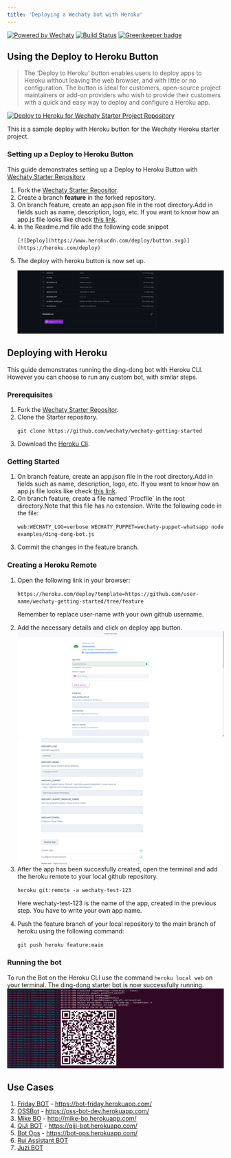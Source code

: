 ```yaml
---
title: 'Deploying a Wechaty bot with Heroku'
---
```


[![Powered by Wechaty](https://img.shields.io/badge/Powered%20By-Wechaty-blue.svg)](https://github.com/wechaty/wechaty)
[![Build Status](https://travis-ci.com/wechaty/heroku-wechaty-getting-started.svg?branch=master)](https://travis-ci.com/wechaty/heroku-wechaty-getting-started)
[![Greenkeeper badge](https://badges.greenkeeper.io/wechaty/heroku-wechaty-getting-started.svg)](https://greenkeeper.io/)

## Using the Deploy to Heroku Button

> The ‘Deploy to Heroku’ button enables users to deploy apps to Heroku without leaving the web browser, and with little or no configuration. The button is ideal for customers, open-source project maintainers or add-on providers who wish to provide their customers with a quick and easy way to deploy and configure a Heroku app.

[![Deploy to Heroku for Wechaty Starter Project Repository](https://www.herokucdn.com/deploy/button.svg)](https://heroku.com/deploy?template=https://github.com/wechaty/heroku-wechaty-getting-started)

This is a sample deploy with Heroku button for the Wechaty Heroku starter project.

### Setting up a Deploy to Heroku Button

This guide demonstrates setting up a Deploy to Heroku Button with [Wechaty Starter Repository](https://github.com/wechaty/wechaty-getting-started)
<ol>
<li> Fork the <a href ="https://github.com/wechaty/wechaty-getting-started">Wechaty Starter Repositor</a>.</li>
<li> Create a branch <b>feature</b> in the forked repository.</li>
<li> On branch feature, create an app.json file in the root directory.Add in fields such as name, description, logo, etc. If you want to know how an app.js file looks like check <a href="https://github.com/wechaty/heroku-wechaty-getting-started/blob/master/app.json">this link</a>.</li>
<li>In the Readme.md file add the following code snippet

`[![Deploy](https://www.herokucdn.com/deploy/button.svg)](https://heroku.com/deploy)`
</li>
<li> The deploy with heroku button is now set up.

![Heroku button](../../static/img/howto/heroku/heroku.png)
</li>
</ol>

## Deploying with Heroku

This guide demonstrates running the ding-dong bot with Heroku CLI. However you can choose to run any custom bot, with similar steps.

### Prerequisites

<ol>
<li> Fork the <a href ="https://github.com/wechaty/wechaty-getting-started">Wechaty Starter Repositor</a>.</li>
<li>Clone the Starter repository.

`git clone https://github.com/wechaty/wechaty-getting-started`
</li>
<li> Download the <a href="https://devcenter.heroku.com/articles/heroku-cli">Heroku Cli</a>.</li>
</ol>

### Getting Started

<ol>
<li>On branch feature, create an app.json file in the root directory.Add in fields such as name, description, logo, etc. If you want to know how an app.js file looks like check <a href="https://github.com/wechaty/heroku-wechaty-getting-started/blob/master/app.json">this link</a>.</li>
<li>On branch feature, create a file  named `Procfile` in the root directory.Note that this file has no extension.
Write the following code in the file:

`web:WECHATY_LOG=verbose WECHATY_PUPPET=wechaty-puppet-whatsapp node examples/ding-dong-bot.js`
</li>
<li>Commit the changes in the feature branch.</li>
</ol>

### Creating a Heroku Remote

<ol>
<li>Open the following link in your browser:

`https://heroku.com/deploy?template=https://github.com/user-name/wechaty-getting-started/tree/feature`

Remember to replace user-name with your own github username.
</li>
<li>Add the necessary details and click on deploy app button.</li>
<img src="../../static/img/howto/heroku/heroku1.png"></img>
<img src="../../static/img/howto/heroku/heroku2.png"></img>

<li>After the app has been succesfully created, open the terminal and add the heroku remote to your local github repository.

`heroku git:remote -a wechaty-test-123`

Here wechaty-test-123 is the name of the app, created in the previous step. You have to write your own app name.
</li>

<li>Push the feature branch of your local repository to the main branch of heroku using the following command:

`git push heroku feature:main`
</li>
</ol>

### Running the bot

To run the Bot on the Heroku CLI use the command `heroku local web` on your terminal. The ding-dong starter bot  is now successfully running.
![Heroku button](../../static/img/howto/heroku/heroku3.png)

## Use Cases

1. [Friday BOT](https://github.com/wechaty/friday) - <https://bot-friday.herokuapp.com/>
1. [OSSBot](https://github.com/kaiyuanshe/OSS-bot) - <https://oss-bot-dev.herokuapp.com/>
1. [Mike BO](https://github.com/huan/mike-bo) - <http://mike-bo.herokuapp.com/>
1. [QiJi BOT](https://github.com/juzibot/qijibot) - <https://qiji-bot.herokuapp.com/>
1. [Bot Ops](https://github.com/juzibot/botops) - <https://bot-ops.herokuapp.com/>
1. [Rui Assistant BOT](https://github.com/juzibot/rui-bot)
1. [Juzi.BOT](https://github.com/juzibot/juzi-bot)
